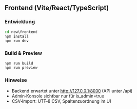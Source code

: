 ## Frontend (Vite/React/TypeScript)

### Entwicklung
```cmd
cd new\frontend
npm install
npm run dev
```

### Build & Preview
```cmd
npm run build
npm run preview
```

### Hinweise
- Backend erwartet unter http://127.0.0.1:8000 (API unter /api)
- Admin‑Konsole sichtbar nur für is_admin=true
- CSV‑Import: UTF‑8 CSV, Spaltenzuordnung im UI

